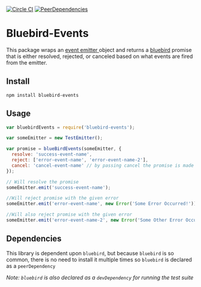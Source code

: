 [![Circle CI](https://img.shields.io/circleci/project/L7labs/sinon-bluebird.svg)](https://circleci.com/gh/L7labs/bluebird-events)
[![PeerDependencies](https://img.shields.io/david/peer/L7Labs/sinon-bluebird.svg)](https://github.com/L7labs/sinon-bluebird/blob/master/package.json)

Bluebird-Events
===

This package wraps an [event emitter ](https://nodejs.org/api/events.html#events_class_events_eventemitter) object and returns a [bluebird](https://github.com/petkaantonov/bluebird) promise that is either resolved,
rejected, or canceled based on what events are fired from the emitter.

Install
---
`npm install bluebird-events`

Usage
---

```js
var bluebirdEvents = require('bluebird-events');

var someEmitter = new TestEmitter();

var promise = blueBirdEvents(someEmitter, {
  resolve: 'success-event-name',
  reject: ['error-event-name', 'error-event-name-2'],
  cancel: 'cancel-event-name' // by passing cancel the promise is made cancelable
});

// Will resolve the promise
someEmitter.emit('success-event-name');

//Will reject promise with the given error
someEmitter.emit('error-event-name', new Error('Some Error Occurred!'));

//Will also reject promise with the given error
someEmitter.emit('error-event-name-2', new Error('Some Other Error Occurred!'));
```

Dependencies
---
This library is dependent upon `bluebird`, but because `bluebird` is so common, there is no need to install it multiple times so `bluebird` is declared as a `peerDependency`

*Note: `bluebird` is also declared as a `devDependency` for running the test suite*
